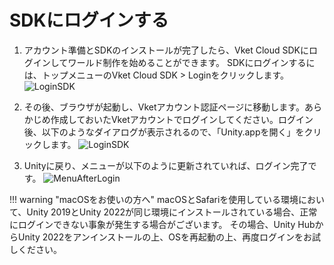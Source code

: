 # SDKにログインする

1. アカウント準備とSDKのインストールが完了したら、Vket Cloud SDKにログインしてワールド制作を始めることができます。
    SDKにログインするには、トップメニューのVket Cloud SDK > Loginをクリックします。
    ![LoginSDK](img/LoginSDK.jpg)

2. その後、ブラウザが起動し、Vketアカウント認証ページに移動します。あらかじめ作成しておいたVketアカウントでログインしてください。ログイン後、以下のようなダイアログが表示されるので、「Unity.appを開く」をクリックします。
    ![LoginSDK](img/LoginToken.ja.jpg)

3. Unityに戻り、メニューが以下のように更新されていれば、ログイン完了です。
    ![MenuAfterLogin](img/MenuAfterLogin.jpg)

!!! warning "macOSをお使いの方へ"
    macOSとSafariを使用している環境において、Unity 2019とUnity 2022が同じ環境にインストールされている場合、正常にログインできない事象が発生する場合がございます。
    その場合、Unity HubからUnity 2022をアンインストールの上、OSを再起動の上、再度ログインをお試しください。  
